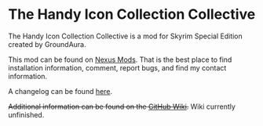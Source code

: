 # The Handy Icon Collection Collective

The Handy Icon Collection Collective is a mod for Skyrim Special Edition created by GroundAura.

This mod can be found on [Nexus Mods](https://www.nexusmods.com/skyrimspecialedition/mods/90508).
That is the best place to find installation information, comment, report bugs, and find my contact information.

A changelog can be found [here](https://github.com/GroundAura/The-Handy-Icon-Collection-Collective/blob/main/docs/CHANGELOG.md).

~~Additional information can be found on the [GitHub Wiki](https://github.com/GroundAura/The-Handy-Icon-Collection-Collective/wiki).~~ Wiki currently unfinished.
